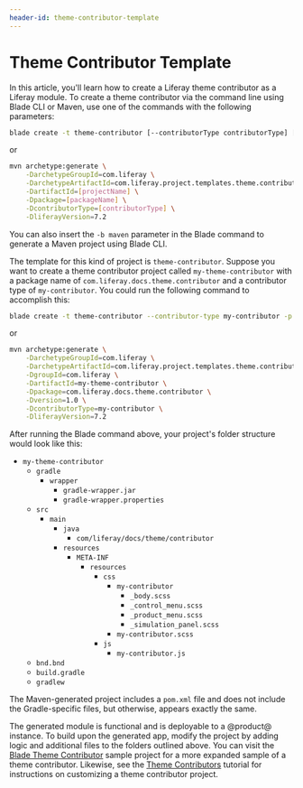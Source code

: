 ```yaml
---
header-id: theme-contributor-template
---
```


# Theme Contributor Template

In this article, you'll learn how to create a Liferay theme contributor as a
Liferay module. To create a theme contributor via the command line using Blade
CLI or Maven, use one of the commands with the following parameters:

```bash
blade create -t theme-contributor [--contributorType contributorType] [-p packageName] projectName
```

or

```bash
mvn archetype:generate \
    -DarchetypeGroupId=com.liferay \
    -DarchetypeArtifactId=com.liferay.project.templates.theme.contributor \
    -DartifactId=[projectName] \
    -Dpackage=[packageName] \
    -DcontributorType=[contributorType] \
    -DliferayVersion=7.2
```

You can also insert the `-b maven` parameter in the Blade command to generate a
Maven project using Blade CLI.

The template for this kind of project is `theme-contributor`. Suppose you want
to create a theme contributor project called `my-theme-contributor` with a
package name of `com.liferay.docs.theme.contributor` and a contributor type of
`my-contributor`. You could run the following command to accomplish this:

```bash
blade create -t theme-contributor --contributor-type my-contributor -p com.liferay.docs.theme.contributor my-theme-contributor
```

or

```bash
mvn archetype:generate \
    -DarchetypeGroupId=com.liferay \
    -DarchetypeArtifactId=com.liferay.project.templates.theme.contributor \
    -DgroupId=com.liferay \
    -DartifactId=my-theme-contributor \
    -Dpackage=com.liferay.docs.theme.contributor \
    -Dversion=1.0 \
    -DcontributorType=my-contributor \
    -DliferayVersion=7.2
```

After running the Blade command above, your project's folder structure would
look like this: 

- `my-theme-contributor`
    - `gradle`
        - `wrapper`
            - `gradle-wrapper.jar`
            - `gradle-wrapper.properties`
    - `src`
        - `main`
            - `java`
                - `com/liferay/docs/theme/contributor`
            - `resources`
                - `META-INF`
                    - `resources`
                    	- `css`
                    		- `my-contributor`
                    			- `_body.scss`
                    			- `_control_menu.scss`
                    			- `_product_menu.scss`
                    			- `_simulation_panel.scss`
                    		- `my-contributor.scss`
                    	- `js`
                    		- `my-contributor.js`
    - `bnd.bnd`
    - `build.gradle`
    - `gradlew`

The Maven-generated project includes a `pom.xml` file and does not include the
Gradle-specific files, but otherwise, appears exactly the same.

The generated module is functional and is deployable to a @product@ instance. To
build upon the generated app, modify the project by adding logic and additional
files to the folders outlined above. You can visit the
[Blade Theme Contributor](/docs/7-2/reference/-/knowledge_base/r/theme-contributor)
sample project for a more expanded sample of a theme contributor. Likewise, see
the
[Theme Contributors](/docs/7-2/frameworks/-/knowledge_base/f/packaging-independent-ui-resources-for-your-site)
tutorial for instructions on customizing a theme contributor project.

